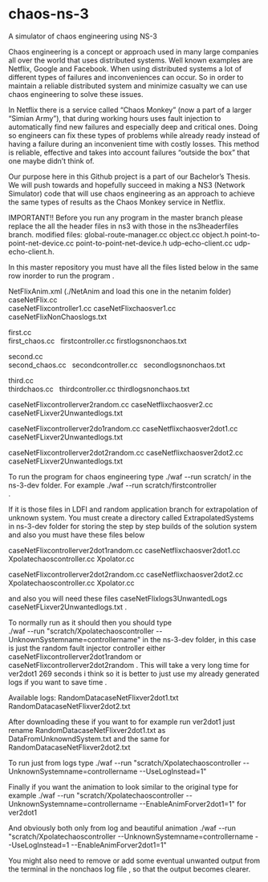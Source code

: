 # chaos-ns-3
A simulator of chaos engineering using NS-3

Chaos engineering is a concept or approach used in many large companies all over the world that uses distributed systems. Well known examples are Netflix, Google and Facebook. When using distributed systems a lot of different types of failures and inconveniences can occur. So in order to maintain a reliable distributed system and minimize casualty we can use chaos engineering to solve these issues.

In Netflix there is a service called “Chaos Monkey” (now a part of a larger “Simian Army”), that during working hours uses fault injection to automatically find new failures and especially deep and critical ones. Doing so engineers can fix these types of problems while already ready instead of having a failure during an inconvenient time with costly losses. This method is reliable, effective and takes into account failures “outside the box” that one maybe didn’t think of. 

Our purpose here in this Github project is a part of our Bachelor’s Thesis. We will push towards and hopefully succeed in making a NS3 (Network Simulator) code that will use chaos engineering as an approach to achieve the same types of results as the Chaos Monkey service in Netflix.

IMPORTANT!! Before you run any program in the master branch please replace the all the header files in ns3 with those in the ns3headerfiles branch. modified files: global-route-manager.cc object.cc object.h point-to-point-net-device.cc point-to-point-net-device.h udp-echo-client.cc udp-echo-client.h.


In this master repository you must have all the files listed below in the same row inorder to run the program .

NetFlixAnim.xml (./NetAnim and load this one in the netanim folder) <br />
caseNetFlix.cc   
caseNetFlixcontroller1.cc   	caseNetFlixchaosver1.cc  	caseNetFlixNonChaoslogs.txt

first.cc <br />
first_chaos.cc    firstcontroller.cc  	firstlogsnonchaos.txt

second.cc <br />
second_chaos.cc    	secondcontroller.cc   secondlogsnonchaos.txt

third.cc <br />
thirdchaos.cc    	thirdcontroller.cc  	thirdlogsnonchaos.txt

caseNetFlixcontrollerver2random.cc    caseNetflixchaosver2.cc caseNetFLixver2Unwantedlogs.txt

caseNetFlixcontrollerver2do1random.cc    caseNetflixchaosver2dot1.cc caseNetFLixver2Unwantedlogs.txt

caseNetFlixcontrollerver2dot2random.cc    caseNetflixchaosver2dot2.cc caseNetFLixver2Unwantedlogs.txt

To run the program for chaos engineering type ./waf --run scratch/<any controller file listed above>  in the ns-3-dev folder. For example ./waf --run scratch/firstcontroller <br />.
  
If it is those files in LDFI and random application branch for extrapolation of unknown system. You must create a directory called  ExtrapolatedSystems in ns-3-dev folder for storing the step by step builds of the solution system and also you must have these files below <br />

caseNetFlixcontrollerver2dot1random.cc    caseNetflixchaosver2dot1.cc   Xpolatechaoscontroller.cc  Xpolator.cc 

caseNetFlixcontrollerver2dot2random.cc    caseNetflixchaosver2dot2.cc   Xpolatechaoscontroller.cc  Xpolator.cc 

and also you will need these files caseNetFlixlogs3UnwantedLogs  caseNetFLixver2Unwantedlogs.txt .

To normally run as it should then you should type <br />
  ./waf --run "scratch/Xpolatechaoscontroller --UnknownSystemname=controllername"   in the ns-3-dev folder, <controllername> in this case is just the random fault injector controller either caseNetFlixcontrollerver2dot1random or caseNetFlixcontrollerver2dot2random . This will take a very long time for ver2dot1 269 seconds i think so it is better to just use my already generated logs if you want to save time . <br />

Available logs: RandomDatacaseNetFlixver2dot1.txt  RandomDatacaseNetFlixver2dot2.txt <br />
  
After downloading these if you want to for example run ver2dot1 just rename RandomDatacaseNetFlixver2dot1.txt as  DataFromUnknowndSystem.txt and the same for RandomDatacaseNetFlixver2dot2.txt  <br />

To run just from logs type ./waf --run "scratch/Xpolatechaoscontroller --UnknownSystemname=controllername --UseLogInstead=1"

Finally if you want the animation to look similar to the original type for example
  ./waf --run "scratch/Xpolatechaoscontroller --UnknownSystemname=controllername --EnableAnimForver2dot1=1" for ver2dot1

And obviously both only from log and beautiful animation
   ./waf --run "scratch/Xpolatechaoscontroller --UnknownSystemname=controllername --UseLogInstead=1 --EnableAnimForver2dot1=1"
  
You might also need to remove or add some eventual unwanted output from the terminal in the nonchaos log file , so that the output becomes clearer.
